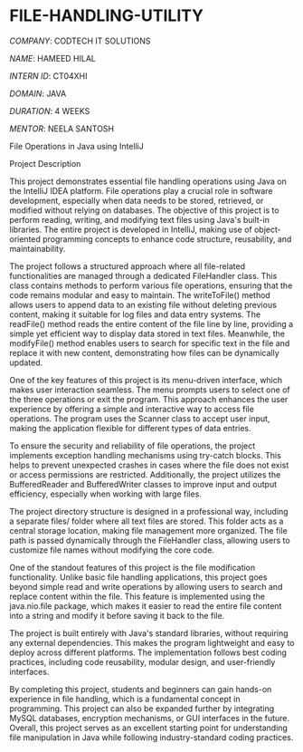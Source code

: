 # FILE-HANDLING-UTILITY

*COMPANY*: CODTECH IT SOLUTIONS

*NAME*: HAMEED HILAL

*INTERN ID*: CT04XHI

*DOMAIN*: JAVA

*DURATION*: 4 WEEKS

*MENTOR*: NEELA SANTOSH

File Operations in Java using IntelliJ

Project Description

This project demonstrates essential file handling operations using Java on the IntelliJ IDEA platform. File operations play a crucial role in software development, especially when data needs to be stored, retrieved, or modified without relying on databases. The objective of this project is to perform reading, writing, and modifying text files using Java's built-in libraries. The entire project is developed in IntelliJ, making use of object-oriented programming concepts to enhance code structure, reusability, and maintainability.

The project follows a structured approach where all file-related functionalities are managed through a dedicated FileHandler class. This class contains methods to perform various file operations, ensuring that the code remains modular and easy to maintain. The writeToFile() method allows users to append data to an existing file without deleting previous content, making it suitable for log files and data entry systems. The readFile() method reads the entire content of the file line by line, providing a simple yet efficient way to display data stored in text files. Meanwhile, the modifyFile() method enables users to search for specific text in the file and replace it with new content, demonstrating how files can be dynamically updated.

One of the key features of this project is its menu-driven interface, which makes user interaction seamless. The menu prompts users to select one of the three operations or exit the program. This approach enhances the user experience by offering a simple and interactive way to access file operations. The program uses the Scanner class to accept user input, making the application flexible for different types of data entries.

To ensure the security and reliability of file operations, the project implements exception handling mechanisms using try-catch blocks. This helps to prevent unexpected crashes in cases where the file does not exist or access permissions are restricted. Additionally, the project utilizes the BufferedReader and BufferedWriter classes to improve input and output efficiency, especially when working with large files.

The project directory structure is designed in a professional way, including a separate files/ folder where all text files are stored. This folder acts as a central storage location, making file management more organized. The file path is passed dynamically through the FileHandler class, allowing users to customize file names without modifying the core code.

One of the standout features of this project is the file modification functionality. Unlike basic file handling applications, this project goes beyond simple read and write operations by allowing users to search and replace content within the file. This feature is implemented using the java.nio.file package, which makes it easier to read the entire file content into a string and modify it before saving it back to the file.

The project is built entirely with Java's standard libraries, without requiring any external dependencies. This makes the program lightweight and easy to deploy across different platforms. The implementation follows best coding practices, including code reusability, modular design, and user-friendly interfaces.

By completing this project, students and beginners can gain hands-on experience in file handling, which is a fundamental concept in programming. This project can also be expanded further by integrating MySQL databases, encryption mechanisms, or GUI interfaces in the future. Overall, this project serves as an excellent starting point for understanding file manipulation in Java while following industry-standard coding practices.

